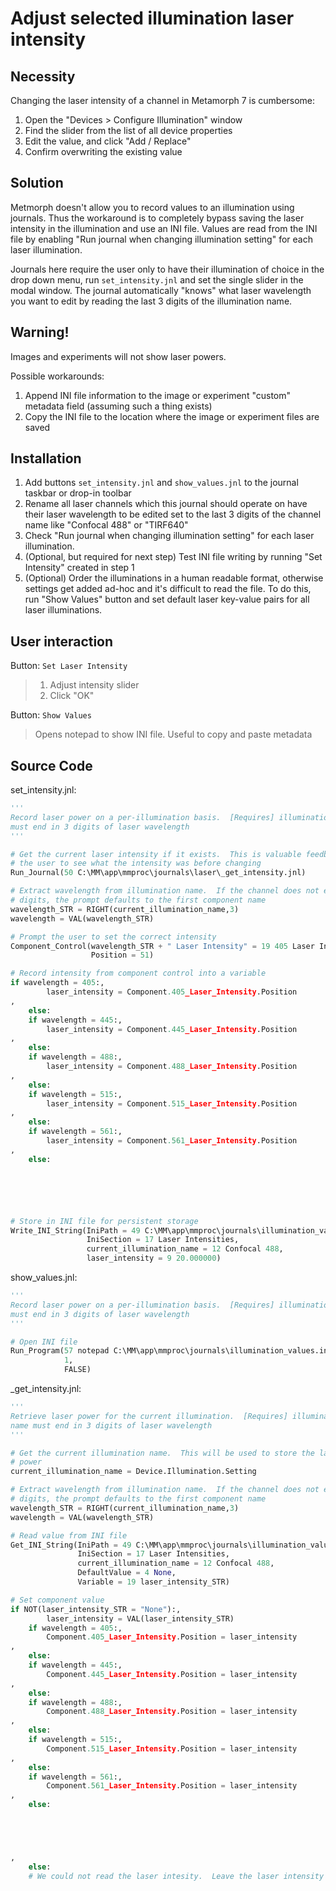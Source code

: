 Adjust selected illumination laser intensity
============================================

Necessity
---------
Changing the laser intensity of a channel in Metamorph 7 is cumbersome:

1.  Open the "Devices > Configure Illumination" window
2.  Find the slider from the list of all device properties
3.  Edit the value, and click "Add / Replace"
4.  Confirm overwriting the existing value

Solution
--------
Metmorph doesn't allow you to record values to an illumination using journals.
Thus the workaround is to completely bypass saving the laser intensity in the
illumination and use an INI file.  Values are read from the INI file by enabling
"Run journal when changing illumination setting" for each laser illumination.

Journals here require the user only to have their illumination of choice
in the drop down menu, run `set_intensity.jnl` and set the single slider in
the modal window.  The journal automatically "knows" what laser wavelength
you want to edit by reading the last 3 digits of the illumination name.

Warning!
--------
Images and experiments will not show laser powers.

Possible workarounds:

1.  Append INI file information to the image or experiment "custom" metadata field
    (assuming such a thing exists)
2.  Copy the INI file to the location where the image or experiment files are saved

Installation
------------
1.  Add buttons `set_intensity.jnl` and `show_values.jnl` to the journal taskbar
    or drop-in toolbar
2.  Rename all laser channels which this journal should operate on
    have their laser wavelength to be edited set to the last 3 digits
    of the channel name like "Confocal 488" or "TIRF640"
3.  Check "Run journal when changing illumination setting" for each laser
    illumination.
4.  (Optional, but required for next step) Test INI file writing by running
    "Set Intensity" created in step 1    
5.  (Optional) Order the illuminations in a human readable format, otherwise settings
    get added ad-hoc and it's difficult to read the file.  To do this, run "Show 
    Values" button and set default laser key-value pairs for all laser illuminations.

User interaction
----------------
Button: `Set Laser Intensity`

> 1.  Adjust intensity slider
> 2.  Click "OK"

Button: `Show Values`

> Opens notepad to show INI file.  Useful to copy and paste metadata

<!-- content below automatically generated by C:\MM\app\mmproc\journals\doc_jnl.py -->
Source Code
-----------
set_intensity.jnl:
```python
'''
Record laser power on a per-illumination basis.  [Requires] illumination name
must end in 3 digits of laser wavelength
'''

# Get the current laser intensity if it exists.  This is valuable feedback for
# the user to see what the intensity was before changing
Run_Journal(50 C:\MM\app\mmproc\journals\laser\_get_intensity.jnl)

# Extract wavelength from illumination name.  If the channel does not end in 3
# digits, the prompt defaults to the first component name
wavelength_STR = RIGHT(current_illumination_name,3)
wavelength = VAL(wavelength_STR)

# Prompt the user to set the correct intensity
Component_Control(wavelength_STR + " Laser Intensity" = 19 405 Laser Intensity,
                  Position = 51)

# Record intensity from component control into a variable
if wavelength = 405:,
        laser_intensity = Component.405_Laser_Intensity.Position
,
    else:
    if wavelength = 445:,
        laser_intensity = Component.445_Laser_Intensity.Position
,
    else:
    if wavelength = 488:,
        laser_intensity = Component.488_Laser_Intensity.Position
,
    else:
    if wavelength = 515:,
        laser_intensity = Component.515_Laser_Intensity.Position
,
    else:
    if wavelength = 561:,
        laser_intensity = Component.561_Laser_Intensity.Position
,
    else:






# Store in INI file for persistent storage
Write_INI_String(IniPath = 49 C:\MM\app\mmproc\journals\illumination_values.ini,
                 IniSection = 17 Laser Intensities,
                 current_illumination_name = 12 Confocal 488,
                 laser_intensity = 9 20.000000)
```

show_values.jnl:
```python
'''
Record laser power on a per-illumination basis.  [Requires] illumination name
must end in 3 digits of laser wavelength
'''

# Open INI file
Run_Program(57 notepad C:\MM\app\mmproc\journals\illumination_values.ini,
            1,
            FALSE)
```

_get_intensity.jnl:
```python
'''
Retrieve laser power for the current illumination.  [Requires] illumination
name must end in 3 digits of laser wavelength
'''

# Get the current illumination name.  This will be used to store the laser
# power
current_illumination_name = Device.Illumination.Setting

# Extract wavelength from illumination name.  If the channel does not end in 3
# digits, the prompt defaults to the first component name
wavelength_STR = RIGHT(current_illumination_name,3)
wavelength = VAL(wavelength_STR)

# Read value from INI file
Get_INI_String(IniPath = 49 C:\MM\app\mmproc\journals\illumination_values.ini,
               IniSection = 17 Laser Intensities,
               current_illumination_name = 12 Confocal 488,
               DefaultValue = 4 None,
               Variable = 19 laser_intensity_STR)

# Set component value
if NOT(laser_intensity_STR = "None"):,
        laser_intensity = VAL(laser_intensity_STR)
    if wavelength = 405:,
        Component.405_Laser_Intensity.Position = laser_intensity
,
    else:
    if wavelength = 445:,
        Component.445_Laser_Intensity.Position = laser_intensity
,
    else:
    if wavelength = 488:,
        Component.488_Laser_Intensity.Position = laser_intensity
,
    else:
    if wavelength = 515:,
        Component.515_Laser_Intensity.Position = laser_intensity
,
    else:
    if wavelength = 561:,
        Component.561_Laser_Intensity.Position = laser_intensity
,
    else:





,
    else:
    # We could not read the laser intesity.  Leave the laser intensity alone

```

